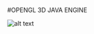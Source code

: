 #OPENGL 3D JAVA ENGINE

![alt text](https://github.com/matan45/opengl_JAVA/main/preview.png?raw=true)